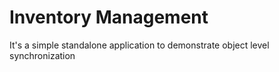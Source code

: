 # Inventory Management
It's a simple standalone application to demonstrate object level synchronization
